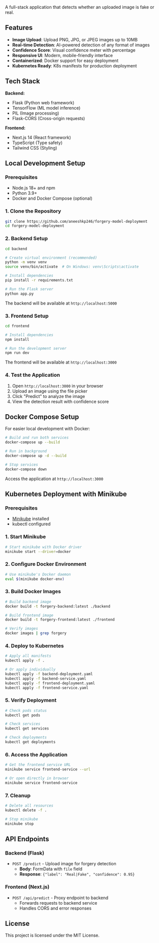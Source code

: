 A full-stack application that detects whether an uploaded image is fake or real.

## Features

- **Image Upload**: Upload PNG, JPG, or JPEG images up to 10MB
- **Real-time Detection**: AI-powered detection of any format of images
- **Confidence Score**: Visual confidence meter with percentage
- **Responsive UI**: Modern, mobile-friendly interface
- **Containerized**: Docker support for easy deployment
- **Kubernetes Ready**: K8s manifests for production deployment

## Tech Stack

**Backend:**
- Flask (Python web framework)
- TensorFlow (ML model inference)
- PIL (Image processing)
- Flask-CORS (Cross-origin requests)

**Frontend:**
- Next.js 14 (React framework)
- TypeScript (Type safety)
- Tailwind CSS (Styling)

## Local Development Setup

### Prerequisites

- Node.js 18+ and npm
- Python 3.9+
- Docker and Docker Compose (optional)

### 1. Clone the Repository

```bash
git clone https://github.com/aneeshkp246/forgery-model-deployment
cd forgery-model-deployment
```

### 2. Backend Setup

```bash
cd backend

# Create virtual environment (recommended)
python -m venv venv
source venv/bin/activate  # On Windows: venv\Scripts\activate

# Install dependencies
pip install -r requirements.txt

# Run the Flask server
python app.py
```

The backend will be available at `http://localhost:5000`

### 3. Frontend Setup

```bash
cd frontend

# Install dependencies
npm install

# Run the development server
npm run dev
```

The frontend will be available at `http://localhost:3000`

### 4. Test the Application

1. Open `http://localhost:3000` in your browser
2. Upload an image using the file picker
3. Click "Predict" to analyze the image
4. View the detection result with confidence score

## Docker Compose Setup

For easier local development with Docker:

```bash
# Build and run both services
docker-compose up --build

# Run in background
docker-compose up -d --build

# Stop services
docker-compose down
```

Access the application at `http://localhost:3000`

## Kubernetes Deployment with Minikube

### Prerequisites

- [Minikube](https://minikube.sigs.k8s.io/docs/start/) installed
- kubectl configured

### 1. Start Minikube

```bash
# Start minikube with Docker driver
minikube start --driver=docker
```

### 2. Configure Docker Environment

```bash
# Use minikube's Docker daemon
eval $(minikube docker-env)
```

### 3. Build Docker Images

```bash
# Build backend image
docker build -t forgery-backend:latest ./backend

# Build frontend image
docker build -t forgery-frontend:latest ./frontend

# Verify images
docker images | grep forgery
```

### 4. Deploy to Kubernetes

```bash
# Apply all manifests
kubectl apply -f .

# Or apply individually
kubectl apply -f backend-deployment.yaml
kubectl apply -f backend-service.yaml
kubectl apply -f frontend-deployment.yaml
kubectl apply -f frontend-service.yaml
```

### 5. Verify Deployment

```bash
# Check pods status
kubectl get pods

# Check services
kubectl get services

# Check deployments
kubectl get deployments
```

### 6. Access the Application

```bash
# Get the frontend service URL
minikube service frontend-service --url

# Or open directly in browser
minikube service frontend-service
```

### 7. Cleanup

```bash
# Delete all resources
kubectl delete -f .

# Stop minikube
minikube stop
```

## API Endpoints

### Backend (Flask)

- `POST /predict` - Upload image for forgery detection
  - **Body**: FormData with `file` field
  - **Response**: `{"label": "Real|Fake", "confidence": 0.95}`

### Frontend (Next.js)

- `POST /api/predict` - Proxy endpoint to backend
  - Forwards requests to backend service
  - Handles CORS and error responses


## License

This project is licensed under the MIT License.
